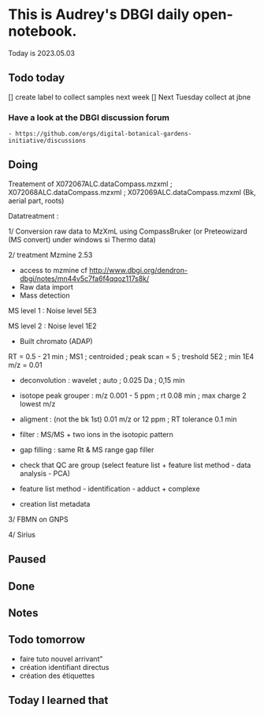 

# This is Audrey's DBGI daily open-notebook.

Today is 2023.05.03

## Todo today
[] create label to collect samples next week 
[] Next Tuesday collect at jbne 



### Have a look at the DBGI discussion forum
    - https://github.com/orgs/digital-botanical-gardens-initiative/discussions

###
###

## Doing

Treatement of X072067ALC.dataCompass.mzxml ; X072068ALC.dataCompass.mzxml ; X072069ALC.dataCompass.mzxml (Bk, aerial part, roots)

Datatreatment :

1/ Conversion raw data to MzXmL using CompassBruker (or Preteowizard (MS convert) under windows si Thermo data)

2/ treatment Mzmine 2.53 
* access to mzmine cf http://www.dbgi.org/dendron-dbgi/notes/mn44v5c7fa6f4qqoz117s8k/ 
* Raw data import 
* Mass detection 

MS level 1 : Noise level 5E3 

MS level 2 : Noise level 1E2

* Built chromato (ADAP)

RT = 0.5 - 21 min ; MS1 ; centroided ; peak scan = 5 ; treshold 5E2 ; min 1E4  m/z = 0.01 

* deconvolution : wavelet ; auto ; 0.025 Da ; 0,15 min 


* isotope peak grouper : m/z 0.001 - 5 ppm ; rt 0.08 min ; max charge 2 lowest m/z 

* aligment : (not the bk 1st) 0.01 m/z or 12 ppm ; RT tolerance 0.1 min 
* filter : MS/MS +  two ions in the isotopic pattern 

* gap filling : same Rt & MS range gap filler 

* check that QC are group (select feature list + feature list method - data analysis - PCA)

* feature list method - identification - adduct + complexe 

* creation  list metadata 

3/ FBMN on GNPS 


4/ Sirius 







## Paused

## Done

## Notes



## Todo tomorrow
- faire tuto nouvel arrivant"
- création identifiant directus 
- création des étiquettes 

###
###
###


## Today I learned that
